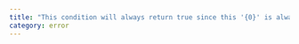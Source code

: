 ```yaml
---
title: "This condition will always return true since this '{0}' is always defined."
category: error
---
```


